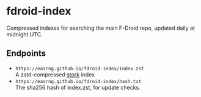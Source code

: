 # fdroid-index
Compressed indexes for searching the main F-Droid repo, updated daily at midnight UTC.

## Endpoints
 - `https://easrng.github.io/fdroid-index/index.zst`  
   A zstd-compressed [stork](https://stork-search.net/) index
 - `https://easrng.github.io/fdroid-index/hash.txt`  
   The sha256 hash of index.zst, for update checks. 
